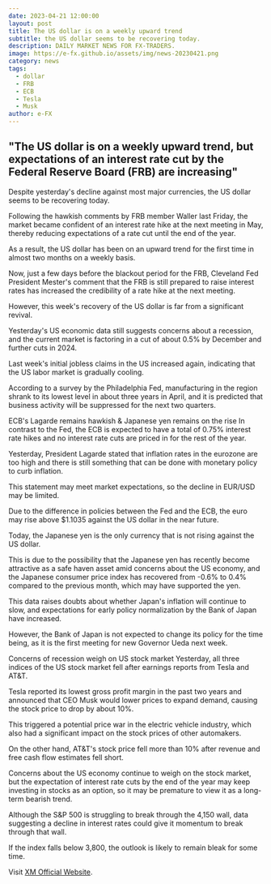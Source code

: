 ```yaml
---
date: 2023-04-21 12:00:00
layout: post
title: The US dollar is on a weekly upward trend
subtitle: the US dollar seems to be recovering today.
description: DAILY MARKET NEWS FOR FX-TRADERS.
image: https://e-fx.github.io/assets/img/news-20230421.png
category: news
tags:
  - dollar
  - FRB
  - ECB
  - Tesla
  - Musk
author: e-FX
---
```


## "The US dollar is on a weekly upward trend, but expectations of an interest rate cut by the Federal Reserve Board (FRB) are increasing"

Despite yesterday's decline against most major currencies, the US dollar seems to be recovering today.

Following the hawkish comments by FRB member Waller last Friday, the market became confident of an interest rate hike at the next meeting in May, thereby reducing expectations of a rate cut until the end of the year.

As a result, the US dollar has been on an upward trend for the first time in almost two months on a weekly basis.

Now, just a few days before the blackout period for the FRB, Cleveland Fed President Mester's comment that the FRB is still prepared to raise interest rates has increased the credibility of a rate hike at the next meeting.

However, this week's recovery of the US dollar is far from a significant revival.

Yesterday's US economic data still suggests concerns about a recession, and the current market is factoring in a cut of about 0.5% by December and further cuts in 2024.

Last week's initial jobless claims in the US increased again, indicating that the US labor market is gradually cooling.

According to a survey by the Philadelphia Fed, manufacturing in the region shrank to its lowest level in about three years in April, and it is predicted that business activity will be suppressed for the next two quarters.

ECB's Lagarde remains hawkish & Japanese yen remains on the rise
In contrast to the Fed, the ECB is expected to have a total of 0.75% interest rate hikes and no interest rate cuts are priced in for the rest of the year.

Yesterday, President Lagarde stated that inflation rates in the eurozone are too high and there is still something that can be done with monetary policy to curb inflation.

This statement may meet market expectations, so the decline in EUR/USD may be limited.

Due to the difference in policies between the Fed and the ECB, the euro may rise above $1.1035 against the US dollar in the near future.

Today, the Japanese yen is the only currency that is not rising against the US dollar.

This is due to the possibility that the Japanese yen has recently become attractive as a safe haven asset amid concerns about the US economy, and the Japanese consumer price index has recovered from -0.6% to 0.4% compared to the previous month, which may have supported the yen.

This data raises doubts about whether Japan's inflation will continue to slow, and expectations for early policy normalization by the Bank of Japan have increased.

However, the Bank of Japan is not expected to change its policy for the time being, as it is the first meeting for new Governor Ueda next week.

Concerns of recession weigh on US stock market
Yesterday, all three indices of the US stock market fell after earnings reports from Tesla and AT&T.

Tesla reported its lowest gross profit margin in the past two years and announced that CEO Musk would lower prices to expand demand, causing the stock price to drop by about 10%.

This triggered a potential price war in the electric vehicle industry, which also had a significant impact on the stock prices of other automakers.

On the other hand, AT&T's stock price fell more than 10% after revenue and free cash flow estimates fell short.

Concerns about the US economy continue to weigh on the stock market, but the expectation of interest rate cuts by the end of the year may keep investing in stocks as an option, so it may be premature to view it as a long-term bearish trend.

Although the S&P 500 is struggling to break through the 4,150 wall, data suggesting a decline in interest rates could give it momentum to break through that wall.

If the index falls below 3,800, the outlook is likely to remain bleak for some time.




Visit [XM Official Website](https://clicks.pipaffiliates.com/c?c=550036&l=en&p=0).